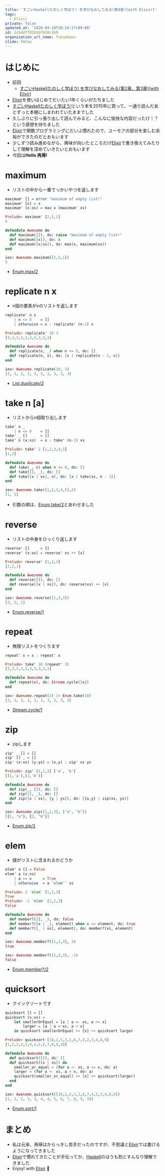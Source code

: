 ```yaml
---
title: 'すごいHaskellたのしく学ぼう! を学びなおしてみる(第4章)[with Elixir]'
tags:
  - Elixir
private: false
updated_at: '2020-04-18T20:24:17+09:00'
id: 2cb4dff82b5bf020c3b9
organization_url_name: fukuokaex
slide: false
---
```

# はじめに
- 前回
    - [すごいHaskellたのしく学ぼう! を学びなおしてみる(第2章、第3章)[with Elixir]](https://qiita.com/torifukukaiou/items/afa8254f93a5adf17de4)
- [Elixir](https://elixir-lang.org/)を使いはじめてだいたい1年くらいがたちました
- [すごいHaskellたのしく学ぼう!](https://www.amazon.co.jp/dp/4274068854/)という本を2015年に買って、一通り読んだあとずっと本棚にしまわれていたままでした
- 久しぶりに引っ張り出して読んでみると、こんなに愉快な内容だったけ！？　という感想を持ちました
- [Elixir](https://elixir-lang.org/)で関数プログラミングにだいぶ慣れたので、ユーモアの部分を楽しむ余裕ができたのだとおもいます
- 少しずつ読み進めながら、興味が向いたところだけ[Elixir](https://elixir-lang.org/)で書き換えてみたりして理解を深めていきたいとおもいます
- 今回は**Hello 再帰!**

# maximum
- リストの中から一番でっかいやつを返します

```haskell:baby.hs
maximum' [] = error "maximum of empty list!"
maximum' [x] = x
maximum' (x:xs) = max x (maximum' xs)

Prelude> maximum' [2,5,1]
5
```

```elixir:awesome.exs
defmodule Awesome do
  def maximum([]), do: raise "maximum of empty list!"
  def maximum([x]), do: x
  def maximum([x|xs]), do: max(x, maximum(xs))
end

iex> Awesome.maximum([2,5,1])
5
```
- [Enum.max/2](https://hexdocs.pm/elixir/1.9.4/Enum.html#max/2)


# replicate n x
- n個の要素がxのリストを返します

```haskell:baby.hs
replicate' n x
    | n <= 0    = []
    | otherwise = x : replicate' (n-1) x

Prelude> replicate' 10 3
[3,3,3,3,3,3,3,3,3,3]
```

```elixir:awesome.exs
defmodule Awesome do
  def replicate(n, _) when n <= 0, do: []
  def replicate(n, x), do: [x | replicate(n - 1, x)]
end

iex> Awesome.replicate(10, 3)
[3, 3, 3, 3, 3, 3, 3, 3, 3, 3]
```
- [List.duplicate/2](https://hexdocs.pm/elixir/1.9.4/List.html#duplicate/2)


# take n [a]
- リストからn個取り出します

```haskell:baby.hs
take' n _ 
    | n <= 0    = []
take' _ []      = []
take' n (x:xs)  = x : take' (n-1) xs

Prelude> take' 2 [1,2,3,4,5]
[1,2]
```

```elixir:awesome.exs
defmodule Awesome do
  def take(_, n) when n <= 0, do: []
  def take([], _), do: []
  def take([x | xs], n), do: [x | take(xs, n - 1)]
end

iex> Awesome.take([1,2,3,4,5],2)
[1, 2]
```
- 引数の順は、[Enum.take/2](https://hexdocs.pm/elixir/Enum.html#take/2)とあわせました

# reverse
- リストの中身をひっくり返します

```haskell:baby.hs
reverse' []     = []
reverse' (x:xs) = reverse' xs ++ [x]

Prelude> reverse' [1,2,3]
[3,2,1]
```

```elixir:awesome.exs
defmodule Awesome do
  def reverse([]), do: []
  def reverse([x | xs]), do: reverse(xs) ++ [x]
end

iex> Awesome.reverse([1,2,3])
[3, 2, 1]
```
- [Enum.reverse/1](https://hexdocs.pm/elixir/1.9.4/Enum.html#reverse/1)

# repeat
- 無限リストをつくります

```haskell:baby.hs
repeat' x = x : repeat' x

Prelude> take' 10 (repeat' 3)
[3,3,3,3,3,3,3,3,3,3]
```

```elixir:awesome.exs
defmodule Awesome do
  def repeat(x), do: Stream.cycle([x])
end

iex> Awesome.repeat(3) |> Enum.take(10)
[3, 3, 3, 3, 3, 3, 3, 3, 3, 3]
```
- [Stream.cycle/1](https://hexdocs.pm/elixir/1.9.4/Stream.html#cycle/1)

# zip
- zipします

```haskell:baby.hs
zip' _ [] = []
zip' [] _ = []
zip' (x:xs) (y:ys) = (x,y) : zip' xs ys

Prelude> zip' [1,2,3] ['a', 'b']
[(1,'a'),(2,'b')]
```

```elixir:awesome.exs
defmodule Awesome do
  def zip(_, []), do: []
  def zip([], _), do: []
  def zip([x | xs], [y | ys]), do: [{x,y} | zip(xs, ys)]
end

iex> Awesome.zip([1,2,3], ["a", "b"])
[{1, "a"}, {2, "b"}]
```
- [Enum.zip/2](https://hexdocs.pm/elixir/1.9.4/Enum.html#zip/2)

# elem
- 値がリストに含まれるかどうか

```haskell:baby.hs
elem' a [] = False
elem' a (x:xs)
    | a == x     = True
    | otherwise  = a `elem'` xs

Prelude> 3 `elem` [1,2,3]
True
Prelude> -1 `elem` [1,2,3]
False
```

```elixir:awesome.exs
defmodule Awesome do
  def member?([], _), do: false
  def member?([x | _], element) when x == element, do: true
  def member?([_ | xs], element), do: member?(xs, element)
end

iex> Awesome.member?([1,2,3], 3)
true

iex> Awesome.member?([1,2,3], -1)
false
```
- [Enum.member?/2](https://hexdocs.pm/elixir/1.9.4/Enum.html#member?/2)

# quicksort
- クイックソートです

```haskell:baby.hs
quicksort [] = []
quicksort (x:xs) =
    let smallerOrEqual = [a | a <- xs, a <= x]
        larger = [a | a <-xs, a > x]
    in quicksort smallerOrEqual ++ [x] ++ quicksort larger

Prelude> quicksort [10,2,5,3,1,6,7,4,2,3,4,8,9]
[1,2,2,3,3,4,4,5,6,7,8,9,10]
```

```elixir:awesome.exs
defmodule Awesome do
  def quicksort([]), do: []
  def quicksort([x | xs]) do
    smaller_or_equal = (for a <- xs, a <= x, do: a)
    larger = (for a <- xs, a > x, do: a)
    quicksort(smaller_or_equal) ++ [x] ++ quicksort(larger)
  end
end

iex> Awesome.quicksort([10,2,5,3,1,6,7,4,2,3,4,8,9])
[1, 2, 2, 3, 3, 4, 4, 5, 6, 7, 8, 9, 10]
```
- [Enum.sort/1](https://hexdocs.pm/elixir/1.9.4/Enum.html#sort/1)

# まとめ
- 私は元来、再帰はからっきし苦手だったのですが、不思議と[Elixir](https://elixir-lang.org/)では書けるようになってきました
- [Elixir](https://elixir-lang.org/)で慣れてきたことが手伝ってか、[Haskell](https://www.haskell.org/)のほうも割とすんなり理解できました
- Enjoy! with [Elixir](https://elixir-lang.org/) :rocket:
